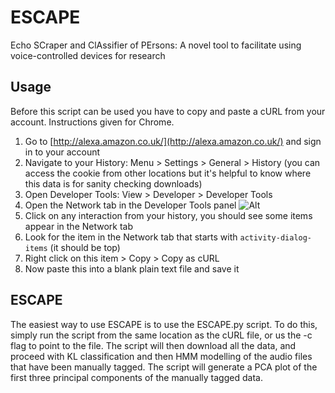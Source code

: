 ESCAPE
======

Echo SCraper and ClAssifier of PErsons: A novel tool to facilitate using voice-controlled devices for research 


## Usage


Before this script can be used you have to copy and paste a cURL from your account. Instructions given for Chrome.

1. Go to [http://alexa.amazon.co.uk/](http://alexa.amazon.co.uk/) and sign in to your account
2. Navigate to your History: Menu > Settings > General > History (you can access the cookie from other locations but it's helpful to know where this data is for sanity checking downloads)
3. Open Developer Tools: View > Developer > Developer Tools
4. Open the Network tab in the Developer Tools panel
![Alt](https://image.ibb.co/e1TL0a/Network_Tab.png "Network Tab")
5. Click on any interaction from your history, you should see some items appear in the Network tab
6. Look for the item in the Network tab that starts with `activity-dialog-items` (it should be top)
7. Right click on this item > Copy >  Copy as cURL
8. Now paste this into a blank plain text file and save it 

## ESCAPE

The easiest way to use ESCAPE is to use the ESCAPE.py script. To do this, simply run the script from the same location as the cURL file, or us the -c flag to point to the file. The script will then download all the data, and proceed with KL classification and then HMM modelling of the audio files that have been manually tagged. The script will generate a PCA plot of the first three principal components of the manually tagged data.